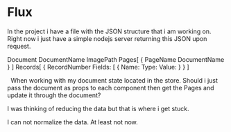 # Flux

In the project i have a file with the JSON structure that i am working on. Right now i just have a simple nodejs server returning this JSON upon request.

Document 
   DocumentName
   ImagePath
   Pages[
     {
        PageName
        DocumentName
      }
    ]
   Records[
     {
        RecordNumber
        Fields: [
        {
            Name:
            Type:
            Value:
        }
     }
   ]
   
   When working with my document state located in the store. Should i just pass the document as props to each component then get the Pages and update it through the document? 
   
   I was thinking of reducing the data but that is where i get stuck.
   
   I can not normalize the data. At least not now.
